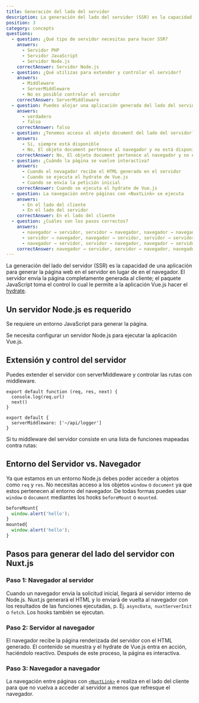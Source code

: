 ```yaml
---
title: Generación del lado del servidor
description: La generación del lado del servidor (SSR) es la capacidad de una aplicación para generar la página web en el servidor en lugar de en el navegador.
position: 3
category: concepts
questions:
  - question: ¿Qué tipo de servidor necesitas para hacer SSR?
    answers:
      - Servidor PHP
      - Servidor JavaScript
      - Servidor Node.js
    correctAnswer: Servidor Node.js
  - question: ¿Qué utilizas para extender y controlar el servidor?
    answers:
      - Middleware
      - ServerMiddleware
      - No es posible controlar el servidor
    correctAnswer: ServerMiddleware
  - question: Puedes alojar una aplicación generada del lado del servidor en un proveedor de alojamiento serverless
    answers:
      - verdadero
      - falso
    correctAnswer: falso
  - question: ¿Tenemos acceso al objeto document del lado del servidor?
    answers:
      - Si, siempre está disponible
      - No, El objeto document pertenece al navegador y no está disponible en el servidor
    correctAnswer: No, El objeto document pertenece al navegador y no está disponible en el servidor
  - question: ¿Cuándo la página se vuelve interactiva?
    answers:
      - Cuando el nevagador recibe el HTML generado en el servidor
      - Cuando se ejecuta el hydrate de Vue.js
      - Cuando se envía la petición inicial
    correctAnswer: Cuando se ejecuta el hydrate de Vue.js
  - question: La navegación entre páginas con <NuxtLink> se ejecuta
    answers:
      - En el lado del cliente
      - En el lado del servidor
    correctAnswer: En el lado del cliente
  - question: ¿Cuáles son los pasos correctos?
    answers:
      - navegador → servidor, servidor → navegador, navegador → navegador
      - servidor → navegador, navegador → servidor, servidor → servidor
      - navegador → servidor, servidor → navegador, navegador → servidor
    correctAnswer: navegador → servidor, servidor → navegador, navegador → navegador
---
```


La generación del lado del servidor (SSR) es la capacidad de una aplicación para generar la página web en el servidor en lugar de en el navegador. El servidor envía la página completamente generada al cliente; el paquete JavaScript toma el control lo cual le permite a la aplicación Vue.js hacer el [hydrate](https://ssr.vuejs.org/guide/hydration.html).

## Un servidor Node.js es requerido

Se requiere un entorno JavaScript para generar la página.

Se necesita configurar un servidor Node.js para ejecutar la aplicación Vue.js.

## Extensión y control del servidor

Puedes extender el servidor con serverMiddleware y controlar las rutas con middleware.

```js{}[api/logger.js]
export default function (req, res, next) {
  console.log(req.url)
  next()
}
```

```js{}[nuxt.config.js]
export default {
  serverMiddleware: ['~/api/logger']
}
```

Si tu middleware del servidor consiste en una lista de funciones mapeadas contra rutas:

## Entorno del Servidor vs. Navegador

Ya que estamos en un entorno Node.js debes poder acceder a objetos como `req` y `res`. No necesitas acceso a los objetos `window` o `document` ya que estos pertenecen al entorno del navegador. De todas formas puedes usar `window` o `document` mediantes los hooks `beforeMount` o `mounted`.

```js
beforeMount{
  window.alert('hello');
}
mounted{
  window.alert('hello');
}
```

## Pasos para generar del lado del servidor con Nuxt.js

### Paso 1: Navegador al servidor

Cuando un navegador envía la solicitud inicial, llegará al servidor interno de Node.js. Nuxt.js generará el HTML y lo enviará de vuelta al navegador con los resultados de las funciones ejecutadas, p. Ej. `asyncData`,` nuxtServerInit` o `fetch`. Los hooks también se ejecutan.

### Paso 2: Servidor al navegador

El navegador recibe la página renderizada del servidor con el HTML generado. El contenido se muestra y el hydrate de Vue.js entra en acción, haciéndolo reactivo. Después de este proceso, la página es interactiva.

### Paso 3: Navegador a navegador

La navegación entre páginas con [`<NuxtLink>`](/docs/2.x/features/nuxt-components#the-nuxtlink-component) e realiza en el lado del cliente para que no vuelva a acceder al servidor a menos que refresque el navegador.

<quiz :questions="questions"></quiz>
